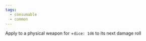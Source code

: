 ```yaml
---
tags:
  - consumable
  - common
---
```

Apply to a physical weapon for +`dice: 1d6` to its next damage roll